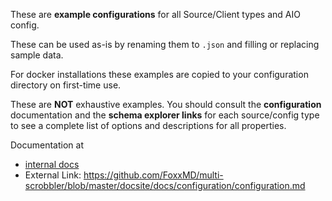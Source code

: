 These are **example configurations** for all Source/Client types and AIO config.

These can be used as-is by renaming them to `.json` and filling or replacing sample data.

For docker installations these examples are copied to your configuration directory on first-time use.

These are **NOT** exhaustive examples. You should consult the  **configuration** documentation and the **schema explorer links** for each source/config type to see a complete list of options and descriptions for all properties.

Documentation at

* [internal docs](../docsite/docs/configuration/configuration.md)
* External Link: https://github.com/FoxxMD/multi-scrobbler/blob/master/docsite/docs/configuration/configuration.md
